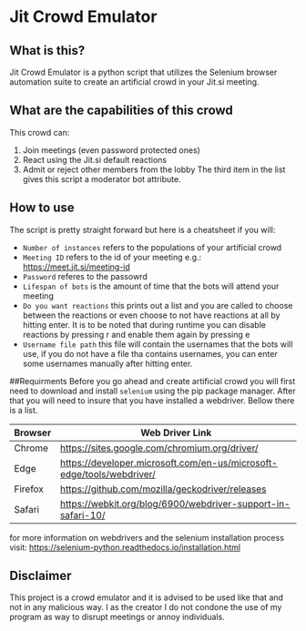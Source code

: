 # Jit Crowd Emulator 

## What is this? 
Jit Crowd Emulator is a python script that utilizes the Selenium browser automation suite to create an artificial crowd in your Jit.si meeting.

## What are the capabilities of this crowd
This crowd can: 
1. Join meetings (even password protected ones)
2. React using the Jit.si default reactions
3. Admit or reject other members from the lobby 
The third item in the list gives this script a moderator bot attribute. 

## How to use
The script is pretty straight forward but here is a cheatsheet if you will: 
- ```Number of instances``` refers to the populations of your artificial crowd
- ```Meeting ID``` refers to the id of your meeting e.g.: https://meet.jit.si/meeting-id
- ```Password``` referes to the passowrd
- ```Lifespan of bots``` is the amount of time that the bots will attend your meeting
- ```Do you want reactions``` this prints out a list and you are called to choose between the reactions or even choose to not have reactions at all by hitting enter. It is to be noted that during runtime you can disable reactions by pressing r and enable them again by pressing e 
- ```Username file path``` this file will contain the usernames that the bots will use, if you do not have a file tha contains usernames, you can enter some usernames manually after hitting enter.

##Requirments
Before you go ahead and create artificial crowd you will first need to download and install ```selenium``` using the pip package manager. After that you will need to insure that you have installed a webdriver. Bellow there is a list.

| Browser | Web Driver Link |
| ------- | -------------- |
| Chrome  | https://sites.google.com/chromium.org/driver/ |
| Edge    | https://developer.microsoft.com/en-us/microsoft-edge/tools/webdriver/ |
| Firefox | https://github.com/mozilla/geckodriver/releases |
| Safari  | https://webkit.org/blog/6900/webdriver-support-in-safari-10/ |

for more information on webdrivers and the selenium installation process visit: https://selenium-python.readthedocs.io/installation.html

## Disclaimer 
This project is a crowd emulator and it is advised to be used like that and not in any malicious way. I as the creator I do not condone the use of my program as way to disrupt meetings or annoy individuals.
